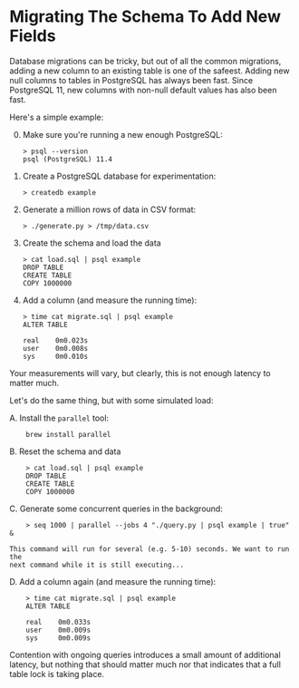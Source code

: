 # Migrating The Schema To Add New Fields

Database migrations can be tricky, but out of all the common migrations, adding a new column
to an existing table is one of the safeest. Adding new null columns to tables in PostgreSQL
has always been fast. Since PostgreSQL 11, new columns with non-null default values has also
been fast.

Here's a simple example:

 0. Make sure you're running a new enough PostgreSQL:

        > psql --version
        psql (PostgreSQL) 11.4

 1. Create a PostgreSQL database for experimentation:

        > createdb example

 2. Generate a million rows of data in CSV format:

        > ./generate.py > /tmp/data.csv

 3. Create the schema and load the data

        > cat load.sql | psql example
        DROP TABLE
        CREATE TABLE
        COPY 1000000

 4. Add a column (and measure the running time):

        > time cat migrate.sql | psql example
        ALTER TABLE

        real    0m0.023s
        user    0m0.008s
        sys     0m0.010s

Your measurements will vary, but clearly, this is not enough latency to matter much.

Let's do the same thing, but with some simulated load:

 A. Install the `parallel` tool:

        brew install parallel

 B. Reset the schema and data

        > cat load.sql | psql example
        DROP TABLE
        CREATE TABLE
        COPY 1000000

 C. Generate some concurrent queries in the background:

        > seq 1000 | parallel --jobs 4 "./query.py | psql example | true" &

    This command will run for several (e.g. 5-10) seconds. We want to run the
    next command while it is still executing...

 D. Add a column again (and measure the running time):

        > time cat migrate.sql | psql example
        ALTER TABLE

        real    0m0.033s
        user    0m0.009s
        sys     0m0.009s

Contention with ongoing queries introduces a small amount of additional latency, but nothing
that should matter much nor that indicates that a full table lock is taking place.
